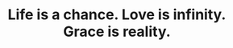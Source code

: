 ---
layout: post-no-feature
title: "Life is a chance. Love is infinity. Grace is reality."
description: "The way we look at life is the key to hapiness"
comments: true
category: articles
---